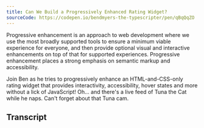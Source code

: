 ```yaml
---
title: Can We Build a Progressively Enhanced Rating Widget?
sourceCode: https://codepen.io/bendmyers-the-typescripter/pen/qBqQqZO
---
```


Progressive enhancement is an approach to web development where we use the most broadly supported tools to ensure a minimum viable experience for everyone, and then provide optional visual and interactive enhancements on top of that for supported experiences. Progressive enhancement places a strong emphasis on semantic markup and accessibility.

Join Ben as he tries to progressively enhance an HTML-and-CSS-only rating widget that provides interactivity, accessibility, hover states and more without a lick of JavaScript! Oh… and there's a live feed of Tuna the Cat while he naps. Can't forget about that Tuna cam.

## Transcript